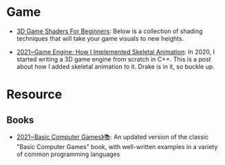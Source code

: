 # Game

- [3D Game Shaders For Beginners](https://github.com/lettier/3d-game-shaders-for-beginners): Below is a collection of shading techniques that will take your game visuals to new heights.

- [2021~Game Engine: How I Implemented Skeletal Animation](https://vladh.net/articles/game-engine-skeletal-animation.html): In 2020, I started writing a 3D game engine from scratch in C++. This is a post about how I added skeletal animation to it. Drake is in it, so buckle up.

# Resource

## Books

- [2021~Basic Computer Games》📚](https://github.com/coding-horror/basic-computer-games): An updated version of the classic "Basic Computer Games" book, with well-written examples in a variety of common programming languages
